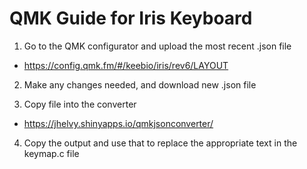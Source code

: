 # QMK Guide for Iris Keyboard

1. Go to the QMK configurator and upload the most recent .json file
- https://config.qmk.fm/#/keebio/iris/rev6/LAYOUT

2. Make any changes needed, and download new .json file

3. Copy file into the converter 
- https://jhelvy.shinyapps.io/qmkjsonconverter/

4. Copy the output and use that to replace the appropriate text in the keymap.c file